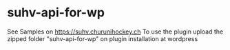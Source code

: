 # suhv-api-for-wp
See Samples on https://suhv.churunihockey.ch
To use the plugin upload the zipped folder "suhv-api-for-wp" on plugin installation at wordpress
